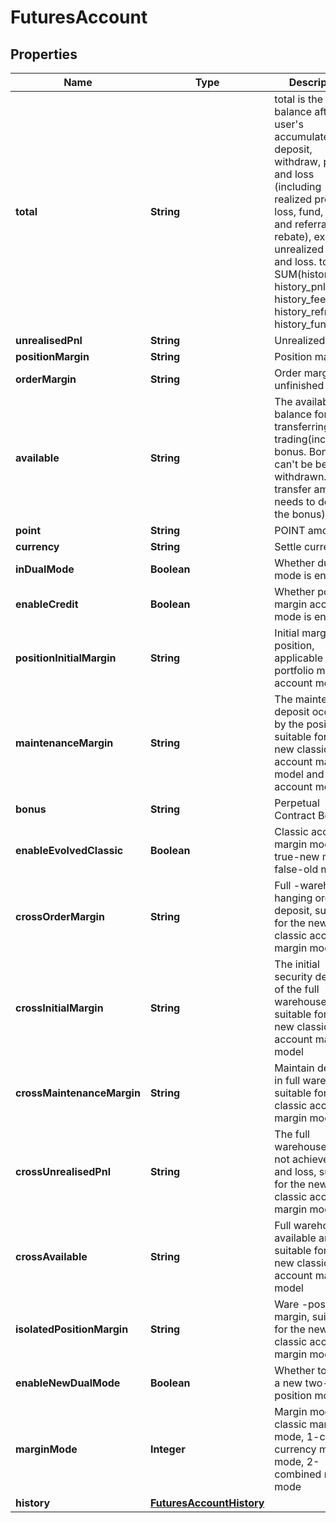 
# FuturesAccount

## Properties

Name | Type | Description | Notes
------------ | ------------- | ------------- | -------------
**total** | **String** | total is the balance after the user&#39;s accumulated deposit, withdraw, profit and loss (including realized profit and loss, fund, fee and referral rebate), excluding unrealized profit and loss.  total &#x3D; SUM(history_dnw, history_pnl, history_fee, history_refr, history_fund) |  [optional]
**unrealisedPnl** | **String** | Unrealized PNL |  [optional]
**positionMargin** | **String** | Position margin |  [optional]
**orderMargin** | **String** | Order margin of unfinished orders |  [optional]
**available** | **String** | The available balance for transferring or trading(including bonus.  Bonus can&#39;t be be withdrawn. The transfer amount needs to deduct the bonus) |  [optional]
**point** | **String** | POINT amount |  [optional]
**currency** | **String** | Settle currency |  [optional]
**inDualMode** | **Boolean** | Whether dual mode is enabled |  [optional]
**enableCredit** | **Boolean** | Whether portfolio margin account mode is enabled |  [optional]
**positionInitialMargin** | **String** | Initial margin position, applicable to the portfolio margin account model |  [optional]
**maintenanceMargin** | **String** | The maintenance deposit occupied by the position is suitable for the new classic account margin model and unified account model |  [optional]
**bonus** | **String** | Perpetual Contract Bonus |  [optional]
**enableEvolvedClassic** | **Boolean** | Classic account margin mode, true-new mode, false-old mode |  [optional]
**crossOrderMargin** | **String** | Full -warehouse hanging order deposit, suitable for the new classic account margin model |  [optional]
**crossInitialMargin** | **String** | The initial security deposit of the full warehouse is suitable for the new classic account margin model |  [optional]
**crossMaintenanceMargin** | **String** | Maintain deposit in full warehouse, suitable for new classic account margin models |  [optional]
**crossUnrealisedPnl** | **String** | The full warehouse does not achieve profit and loss, suitable for the new classic account margin model |  [optional]
**crossAvailable** | **String** | Full warehouse available amount, suitable for the new classic account margin model |  [optional]
**isolatedPositionMargin** | **String** | Ware -position margin, suitable for the new classic account margin model |  [optional]
**enableNewDualMode** | **Boolean** | Whether to open a new two-way position mode |  [optional]
**marginMode** | **Integer** | Margin mode, 0-classic margin mode, 1-cross-currency margin mode, 2-combined margin mode |  [optional]
**history** | [**FuturesAccountHistory**](FuturesAccountHistory.md) |  |  [optional]


